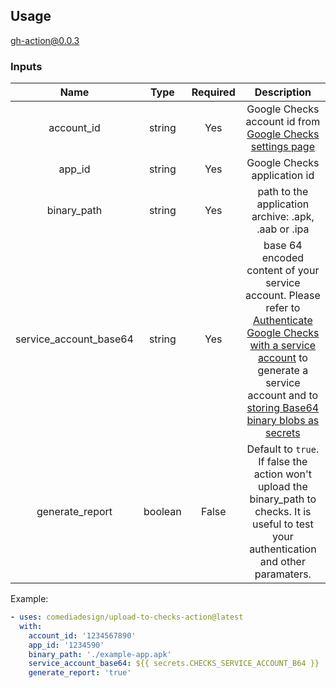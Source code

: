## Usage

gh-action@0.0.3

### Inputs

| Name  | Type  | Required | Description  |
|:-:|:-:|:-:|:-:|
| account_id  | string  |  Yes | Google Checks account id from [Google Checks settings page](https://checks.area120.google.com/console/settings) |
| app_id  | string  |  Yes | Google Checks application id |
| binary_path  | string  |  Yes | path to the application archive: .apk, .aab or .ipa |
| service_account_base64  | string  |  Yes | base 64 encoded content of your service account. Please refer to [Authenticate Google Checks with a service account](https://developers.google.com/checks/guide/integrate/cli/install-checks-cli#authenticate-cli) to generate a service account and to [storing Base64 binary blobs as secrets](https://docs.github.com/en/actions/security-guides/using-secrets-in-github-actions#storing-base64-binary-blobs-as-secrets)  |
| generate_report  | boolean  |  False | Default to `true`. If false the action won't upload the binary_path to checks. It is useful to test your authentication and other paramaters. |

Example:
```yaml
- uses: comediadesign/upload-to-checks-action@latest
  with:
    account_id: '1234567890'
    app_id: '1234590'
    binary_path: './example-app.apk'
    service_account_base64: ${{ secrets.CHECKS_SERVICE_ACCOUNT_B64 }}
    generate_report: 'true'
```
